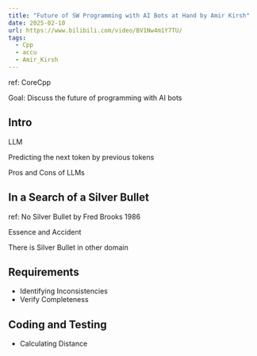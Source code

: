 ```yaml
---
title: "Future of SW Programming with AI Bots at Hand by Amir Kirsh"
date: 2025-02-10
url: https://www.bilibili.com/video/BV1Nw4m1Y7TU/
tags:
  - Cpp
  - accu
  - Amir_Kirsh
---
```


ref: CoreCpp

Goal: Discuss the future of programming with AI bots

## Intro

LLM

Predicting the next token by previous tokens

Pros and Cons of LLMs

## In a Search of a Silver Bullet

ref: No Silver Bullet by Fred Brooks 1986

Essence and Accident

There is Silver Bullet in other domain

## Requirements

- Identifying Inconsistencies
- Verify Completeness

## Coding and Testing

- Calculating Distance
